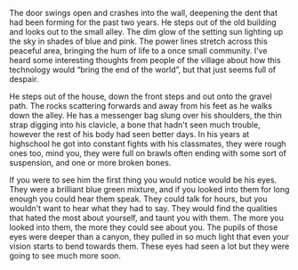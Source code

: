 The door swings open and crashes into the wall, deepening the dent that had been forming for the past two years. He steps out of the old building and looks out to the small alley. The dim glow of the setting sun lighting up the sky in shades of blue and pink. The power lines stretch across this peaceful area, bringing the hum of life to a once small community. I’ve heard some interesting thoughts from people of the village about how this technology would “bring the end of the world”, but that just seems full of despair. 

He steps out of the house, down the front steps and out onto the gravel path. The rocks  scattering forwards and away from his feet as he walks down the alley. He has a messenger bag slung over his shoulders, the thin strap digging into his clavicle, a bone that hadn't seen much trouble, however the rest of his body had seen better days. In his years at highschool he got into constant fights with his classmates, they were rough ones too, mind you, they were full on brawls often ending with some sort of suspension, and one or more broken bones.

If you were to see him the first thing you would notice would be his eyes. They were a brilliant blue green mixture, and if you looked into them for long enough you could hear them speak. They could talk for hours, but you wouldn't want to hear what they had to say. They would find the qualities that hated the most about yourself, and taunt you with them. The more you looked into them, the more they could see about you. The pupils of those eyes were deeper than a canyon, they pulled in so much light that even your vision starts to bend towards them. These eyes had seen a lot but they were going to see much more soon.
